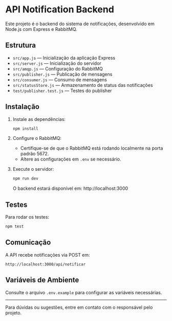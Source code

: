 
# API Notification Backend

Este projeto é o backend do sistema de notificações, desenvolvido em Node.js com Express e RabbitMQ.

## Estrutura
- `src/app.js` — Inicialização da aplicação Express
- `src/server.js` — Inicialização do servidor
- `src/amqp.js` — Configuração do RabbitMQ
- `src/publisher.js` — Publicação de mensagens
- `src/consumer.js` — Consumo de mensagens
- `src/statusStore.js` — Armazenamento de status das notificações
- `test/publisher.test.js` — Testes do publisher

## Instalação

1. Instale as dependências:
	```powershell
	npm install
	```

2. Configure o RabbitMQ:
	- Certifique-se de que o RabbitMQ está rodando localmente na porta padrão 5672.
	- Altere as configurações em `.env` se necessário.

3. Execute o servidor:
	```powershell
	npm run dev
	```
	O backend estará disponível em: http://localhost:3000

## Testes

Para rodar os testes:
```powershell
npm test
```

## Comunicação
A API recebe notificações via POST em:
```
http://localhost:3000/api/notificar
```

## Variáveis de Ambiente
Consulte o arquivo `.env.example` para configurar as variáveis necessárias.

---

Para dúvidas ou sugestões, entre em contato com o responsável pelo projeto.
